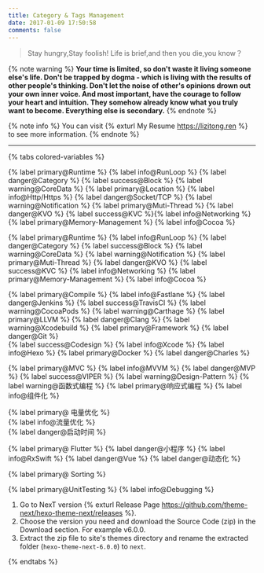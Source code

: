 ```yaml
---
title: Category & Tags Management
date: 2017-01-09 17:50:58
comments: false
---
```


<blockquote class="blockquote-center">Stay hungry,Stay foolish! Life is brief,and then you die,you know？</blockquote>
<!-- more -->

{% note warning %}
**Your time is limited, so don't waste it living someone else's life. Don't be trapped by dogma - which is living with the results of other people's thinking. Don't let the noise of other's opinions drown out your own inner voice. And most important, have the courage to follow your heart and intuition. They somehow already know what you truly want to become. Everything else is secondary.**
{% endnote %}

{% note info %}
You can visit {% exturl My Resume https://lizitong.ren %} to see more information.
{% endnote %}

---

{% tabs colored-variables %}
<!-- tab OC -->
{% label primary@Runtime %} {% label info@RunLoop %} {% label danger@Category %} {% label success@Block %} {% label warning@CoreData %} {% label primary@Location %} {% label info@Http/Https %} {% label danger@Socket/TCP %} 
{% label warning@Notification %} {% label primary@Muti-Thread %} {% label danger@KVO %} {% label success@KVC %}{% label info@Networking %} 
{% label primary@Memory-Management %} {% label info@Cocoa %}

<!-- endtab -->

<!-- tab Swift -->
{% label primary@Runtime %}  {% label info@RunLoop %}  {% label danger@Category %}  {% label success@Block %}  {% label warning@CoreData %} 
{% label warning@Notification %}  {% label primary@Muti-Thread %}  {% label danger@KVO %}  {% label success@KVC %}  {% label info@Networking %} 
{% label primary@Memory-Management %}  {% label info@Cocoa %}
<!-- endtab -->

<!-- tab Building -->
{% label primary@Compile %}  {% label info@Fastlane %}  {% label danger@Jenkins %}  {% label success@TravisCI %}  {% label warning@CocoaPods %}
{% label warning@Carthage %}  {% label primary@LLVM %}  {% label danger@Clang %}  {% label warning@Xcodebuild %}  {% label primary@Framework %}  {% label danger@Git %}  
{% label success@Codesign %}  {% label info@Xcode %}  {% label info@Hexo %} {% label primary@Docker %}  {% label danger@Charles %} 

<!-- endtab -->

<!-- tab Architecture -->
{% label primary@MVC %}  {% label info@MVVM %}  {% label danger@MVP %}  {% label success@VIPER %}  {% label warning@Design-Pattern %}
{% label warning@函数式编程 %}  {% label primary@响应式编程 %}
{% label info@组件化 %}  

<!-- endtab -->

<!-- tab 性能优化 -->

{% label primary@ 电量优化  %}  
{% label info@流量优化 %}  
{% label danger@启动时间 %}   
<!-- endtab -->

<!-- tab 热门技术 -->

{% label primary@ Flutter  %}   {% label danger@小程序 %} 
{% label info@RxSwift %}  {% label danger@Vue %} 
{% label danger@动态化 %}   

<!-- endtab -->

<!-- tab Algorithm -->

{% label primary@ Sorting  %}

<!-- endtab -->

<!-- tab Testing -->

{% label primary@UnitTesting %} 
{% label info@Debugging %} 


<!-- endtab -->

<!-- tab SourceCode  -->

1. Go to NexT version {% exturl Release Page https://github.com/theme-next/hexo-theme-next/releases %}.
2. Choose the version you need and download the Source Code (zip) in the Download section. For example v6.0.0.
3. Extract the zip file to site's themes directory and rename the extracted folder (`hexo-theme-next-6.0.0`) to `next`.

<!-- endtab -->

{% endtabs %}
